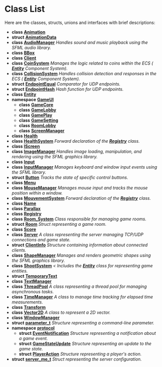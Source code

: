 
# Class List


Here are the classes, structs, unions and interfaces with brief descriptions:

* **class** [**Animation**](classAnimation.md)     
* **struct** [**AnimationData**](structAnimationData.md)     
* **class** [**AudioManager**](classAudioManager.md) _Handles sound and music playback using the SFML audio library._     
* **class** [**BBox**](classBBox.md)     
* **class** [**Client**](classClient.md)     
* **class** [**CoinSystem**](classCoinSystem.md) _Manages the logic related to coins within the ECS (_ [_**Entity**_](classEntity.md) _Component System)._    
* **class** [**CollisionSystem**](classCollisionSystem.md) _Handles collision detection and responses in the ECS (_ [_**Entity**_](classEntity.md) _Component System)._    
* **struct** [**EndpointEqual**](structEndpointEqual.md) _Comparator for UDP endpoints._     
* **struct** [**EndpointHash**](structEndpointHash.md) _Hash function for UDP endpoints._     
* **class** [**Entity**](classEntity.md)     
* **namespace** [**GameUI**](namespaceGameUI.md)     
    * **class** [**GameCore**](classGameUI_1_1GameCore.md)     
    * **class** [**GameLobby**](classGameUI_1_1GameLobby.md)     
    * **class** [**GamePlay**](classGameUI_1_1GamePlay.md)     
    * **class** [**GameSetting**](classGameUI_1_1GameSetting.md)     
    * **class** [**RoomLobby**](classGameUI_1_1RoomLobby.md)     
    * **class** [**ScreenManager**](classGameUI_1_1ScreenManager.md)     
* **class** [**Health**](classHealth.md)     
* **class** [**HealthSystem**](classHealthSystem.md) _Forward declaration of the_ [_**Registry**_](classRegistry.md) _class._    
* **class** [**IScreen**](classIScreen.md)     
* **class** [**ImageManager**](classImageManager.md) _Handles image loading, manipulation, and rendering using the SFML graphics library._     
* **class** [**Input**](classInput.md)     
* **class** [**InputManager**](classInputManager.md) _Manages keyboard and window input events using the SFML library._     
* **struct** [**Button**](structInputManager_1_1Button.md) _Tracks the state of specific control buttons._     
* **class** [**Menu**](classMenu.md)     
* **class** [**MouseManager**](classMouseManager.md) _Manages mouse input and tracks the mouse position within a window._     
* **class** [**MouvementSystem**](classMouvementSystem.md) _Forward declaration of the_ [_**Registry**_](classRegistry.md) _class._    
* **class** [**Name**](className.md)     
* **class** [**Parallax**](classParallax.md)     
* **class** [**Registry**](classRegistry.md)     
* **class** [**Room\_System**](classRoom__System.md) _Class responsible for managing game rooms._     
* **struct** [**Room**](structRoom__System_1_1Room.md) _Struct representing a game room._     
* **class** [**Score**](classScore.md)     
* **class** [**Server**](classServer.md) _A class representing the server managing TCP/UDP connections and game state._     
* **struct** [**ClientInfo**](structServer_1_1ClientInfo.md) _Structure containing information about connected clients._     
* **class** [**ShapeManager**](classShapeManager.md) _Manages and renders geometric shapes using the SFML graphics library._     
* **class** [**ShootSystem**](classShootSystem.md) _&lt; Includes the_ [_**Entity**_](classEntity.md) _class for representing game entities._    
* **struct** [**TemporaryText**](structTemporaryText.md)     
* **class** [**TextManager**](classTextManager.md)     
* **class** [**ThreadPool**](classThreadPool.md) _A class representing a thread pool for managing asynchronous tasks._     
* **class** [**TimeManager**](classTimeManager.md) _A class to manage time tracking for elapsed time measurements._     
* **class** [**Transform**](classTransform.md)     
* **class** [**Vector2D**](classVector2D.md) _A class to represent a 2D vector._     
* **class** [**WindowManager**](classWindowManager.md)     
* **struct** [**parameter\_t**](structparameter__t.md) _Structure representing a command-line parameter._     
* **namespace** [**protocol**](namespaceprotocol.md)     
    * **struct** [**EventNotification**](structprotocol_1_1EventNotification.md) _Structure representing a notification about a game event._     
    * **struct** [**GameStateUpdate**](structprotocol_1_1GameStateUpdate.md) _Structure representing an update to the game state._     
    * **struct** [**PlayerAction**](structprotocol_1_1PlayerAction.md) _Structure representing a player's action._     
* **struct** [**server\_me\_t**](structserver__me__t.md) _Struct representing the server configuration._     

